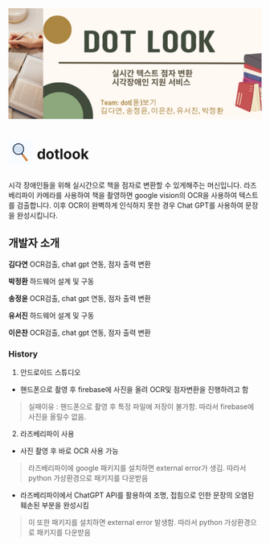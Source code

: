 <img src="./dotlook_banner.png" alt="dotlook_banner" style="width:100%; height:220px; object-fit:cover;">

# <img src="./dotlook_image.jpg" style="vertical-align:middle; width:50px; height:50px; margin-bottom: 10px;"> dotlook


시각 장애인들을 위해 실시간으로 책을 점자로 변환할 수 있게해주는 머신입니다. 라즈베리파이 카메라를 사용하여 책을 촬영하면 google vision의 OCR을 사용하여 텍스트를 검출합니다. 이후 OCR이 완벽하게 인식하지 못한 경우 Chat GPT를 사용하여 문장을 완성시킵니다.

## 개발자 소개
**김다연**  OCR검출, chat gpt 연동, 점자 출력 변환

**박정환**  하드웨어 설계 및 구동

**송정윤**  OCR검출, chat gpt 연동, 점자 출력 변환

**유서진**  하드웨어 설계 및 구동

**이은찬**  OCR검출, chat gpt 연동, 점자 출력 변환

### History
1. 안드로이드 스튜디오
  + 핸드폰으로 촬영 후 firebase에 사진을 올려 OCR및 점자변환을 진행하려고 함

> 실패이유 : 핸드폰으로 촬영 후 특정 파일에 저장이 불가함. 따라서 firebase에 사진을 올릴수 없음.
2. 라즈베리파이 사용

+ 사진 촬영 후 바로 OCR 사용 가능
> 라즈베리파이에 google 패키지를 설치하면 external error가 생김. 따라서 python 가상환경으로 패키지를 다운받음

+ 라즈베리파이에서 ChatGPT API를 활용하여 조명, 접힘으로 인한 문장의 오염된 훼손된 부분을 완성시킴
> 이 또한 패키지를 설치하면 external error 발생함. 따라서 python 가상환경으로 패키지를 다운받음
